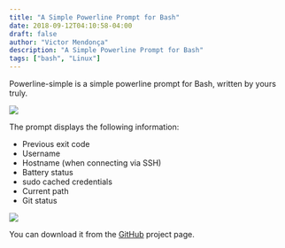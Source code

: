 ```yaml
---
title: "A Simple Powerline Prompt for Bash"
date: 2018-09-12T04:10:58-04:00
draft: false
author: "Victor Mendonça"
description: "A Simple Powerline Prompt for Bash"
tags: ["bash", "Linux"]
---
```


Powerline-simple is a simple powerline prompt for Bash, written by yours truly.

![](/img/powerline-simple.png)

The prompt displays the following information:

* Previous exit code
* Username
* Hostname (when connecting via SSH)
* Battery status
* sudo cached credentials
* Current path
* Git status

![](/img/powerline-simple-git.gif)

You can download it from the [GitHub](https://github.com/victorbrca/powerline-simple) project page.

